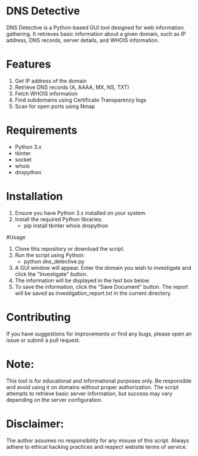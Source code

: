 # DNS Detective
DNS Detective is a Python-based GUI tool designed for web information gathering. It retrieves basic information about a given domain, such as IP address, DNS records, server details, and WHOIS information. 


# Features
1. Get IP address of the domain
2. Retrieve DNS records (A, AAAA, MX, NS, TXT)
3. Fetch WHOIS information
4. Find subdomains using Certificate Transparency logs
5. Scan for open ports using Nmap

# Requirements
- Python 3.x
- tkinter
- socket
- whois
- dnspython

# Installation
1. Ensure you have Python 3.x installed on your system.
2. Install the required Python libraries:
     - pip install tkinter whois dnspython
  
#Usage
1. Clone this repository or download the script.
2. Run the script using Python:
     - python dns_detective.py
3. A GUI window will appear. Enter the domain you wish to investigate and click the "Investigate" button.
4. The information will be displayed in the text box below.
5. To save the information, click the "Save Document" button. The report will be saved as investigation_report.txt in the current directory.


# Contributing
If you have suggestions for improvements or find any bugs, please open an issue or submit a pull request.


# Note:
This tool is for educational and informational purposes only. Be responsible and avoid using it on domains without proper authorization.
The script attempts to retrieve basic server information, but success may vary depending on the server configuration.

# Disclaimer:
The author assumes no responsibility for any misuse of this script. Always adhere to ethical hacking practices and respect website terms of service.
